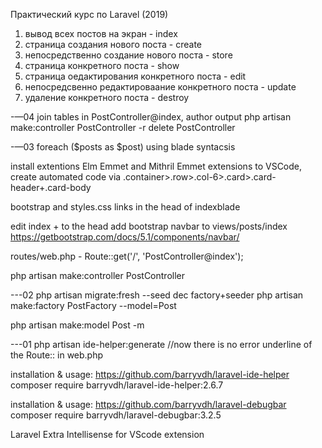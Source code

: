 Практический курс по Laravel (2019)

1. вывод всех постов на экран - index
2. страница создания нового поста - create
3. непосредственно создание нового поста - store
4. страница конкретного поста - show 
5. страница оедактирования конкретного поста - edit
6. непосредсвенно редактироваание конкретного поста - update
7. удаление конкретного поста - destroy

-—04
join tables in PostController@index, author output
php artisan make:controller PostController -r
delete PostController



-—03
foreach ($posts as $post) using blade syntacsis

install extentions Elm Emmet and Mithril Emmet extensions to VSCode, create automated code via .container>.row>.col-6>.card>.card-header+.card-body

bootstrap and styles.css links in the head of indexblade

edit index +<link rel="stylesheet" href="{{ asset('css/app.css') }}">
to the head
add bootstrap navbar to views/posts/index
https://getbootstrap.com/docs/5.1/components/navbar/

routes/web.php - Route::get('/', 'PostController@index');

php artisan make:controller PostController


---02
php artisan migrate:fresh --seed
dec factory+seeder
php artisan make:factory PostFactory --model=Post

php artisan make:model Post -m

---01
php artisan ide-helper:generate //now there is no error underline of the Route:: in web.php

installation & usage: https://github.com/barryvdh/laravel-ide-helper
composer require barryvdh/laravel-ide-helper:2.6.7

installation & usage: https://github.com/barryvdh/laravel-debugbar
composer require barryvdh/laravel-debugbar:3.2.5

Laravel Extra Intellisense for VScode extension

